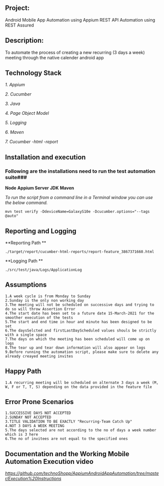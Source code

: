 ## Project:
Android Mobile App Automation using Appium 
REST API Automation using REST Assured 

## Description:
To automate the process of creating a new recurring (3 days a week) meeting through the native calender android app

## Technology Stack

*1. Appium*

*2. Cucumber*

*3. Java*

*4. Page Object Model*

*5. Logging*

*6. Maven*

*7. Cucumber -html -report*


## Installation and execution

### Following are the installations need to run the test automation suite###
**Node**
**Appium Server**
**JDK**
**Maven**


*To run the script from a command line in a Terminal window you can use the below command.*
```
mvn test verify -DdeviceName=GalaxyS10e -Dcucumber.options="--tags @auto"
```

## Reporting and Logging
**Reporting Path **
```
./target/report/cucumber-html-reports/report-feature_3867371660.html
```
**Logging Path **
```
./src/test/java/Logs/ApplicationLog
```

## Assumptions

```
1.A week cycle is from Monday to Sunday
2.Sunday is the only non working day
3.The meeting will not be scheduled on successive days and trying to do so will throw Assertion Error
4.The start date has been set to a future date 15-March-2021 for the smoother execution of the tests
5.The start and end time in hour and minute has been designed to be set
6.The daysSelcted and firstLastDayScheduled values shouls be strictly with a single space
7.The days on which the meeting has been scheduled will come up on logs
8.The tear up and tear down information will also appear on logs
9.Before running the automation script, please make sure to delete any already creayed meeting invites
```



## Happy Path

```
1.A recurring meeting will be scheduled on alternate 3 days a week (M, W, F or T, T, S) depending on the data provided in the feature file
```



## Error Prone Scenarios

```
1.SUCCESSIVE DAYS NOT ACCEPTED
2.SUNDAY NOT ACCEPTED
3.TITLE VALIDATION TO BE EXACTLY "Recurring-Team Catch Up"
4.NOT 3 DAYS A WEEK MEETING
5.The days selected are not according to the no of days a week number which is 3 here
6.The no of invitees are not equal to the specified ones
```



## Documentation and the Working Mobile Automation Execution video

*https://github.com/technoShopp/AppiumAndroidAppAutomation/tree/master/Execution%20Instructions*


